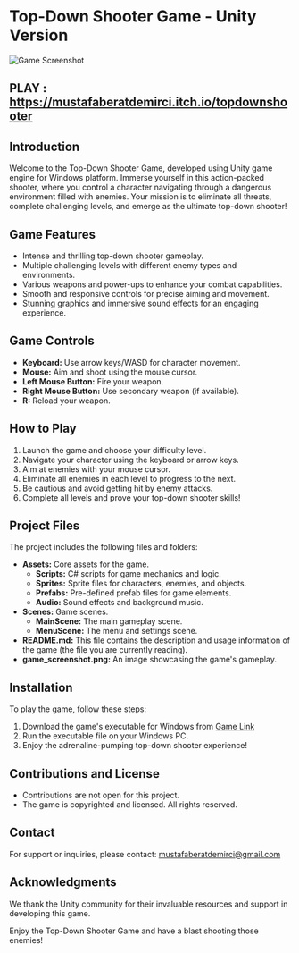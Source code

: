 
# Top-Down Shooter Game - Unity Version

![Game Screenshot](game_screenshot.png)

## PLAY : https://mustafaberatdemirci.itch.io/topdownshooter

## Introduction

Welcome to the Top-Down Shooter Game, developed using Unity game engine for Windows platform. Immerse yourself in this action-packed shooter, where you control a character navigating through a dangerous environment filled with enemies. Your mission is to eliminate all threats, complete challenging levels, and emerge as the ultimate top-down shooter!

## Game Features

- Intense and thrilling top-down shooter gameplay.
- Multiple challenging levels with different enemy types and environments.
- Various weapons and power-ups to enhance your combat capabilities.
- Smooth and responsive controls for precise aiming and movement.
- Stunning graphics and immersive sound effects for an engaging experience.

## Game Controls

- **Keyboard:** Use arrow keys/WASD for character movement.
- **Mouse:** Aim and shoot using the mouse cursor.
- **Left Mouse Button:** Fire your weapon.
- **Right Mouse Button:** Use secondary weapon (if available).
- **R:** Reload your weapon.

## How to Play

1. Launch the game and choose your difficulty level.
2. Navigate your character using the keyboard or arrow keys.
3. Aim at enemies with your mouse cursor.
4. Eliminate all enemies in each level to progress to the next.
5. Be cautious and avoid getting hit by enemy attacks.
6. Complete all levels and prove your top-down shooter skills!

## Project Files

The project includes the following files and folders:

- **Assets:** Core assets for the game.
  - **Scripts:** C# scripts for game mechanics and logic.
  - **Sprites:** Sprite files for characters, enemies, and objects.
  - **Prefabs:** Pre-defined prefab files for game elements.
  - **Audio:** Sound effects and background music.
- **Scenes:** Game scenes.
  - **MainScene:** The main gameplay scene.
  - **MenuScene:** The menu and settings scene.
- **README.md:** This file contains the description and usage information of the game (the file you are currently reading).
- **game_screenshot.png:** An image showcasing the game's gameplay.

## Installation

To play the game, follow these steps:

1. Download the game's executable for Windows from [Game Link](https://mustafaberatdemirci.itch.io/topdownshooter)
2. Run the executable file on your Windows PC.
3. Enjoy the adrenaline-pumping top-down shooter experience!

## Contributions and License

- Contributions are not open for this project.
- The game is copyrighted and licensed. All rights reserved.

## Contact

For support or inquiries, please contact: mustafaberatdemirci@gmail.com

## Acknowledgments

We thank the Unity community for their invaluable resources and support in developing this game.

Enjoy the Top-Down Shooter Game and have a blast shooting those enemies!
